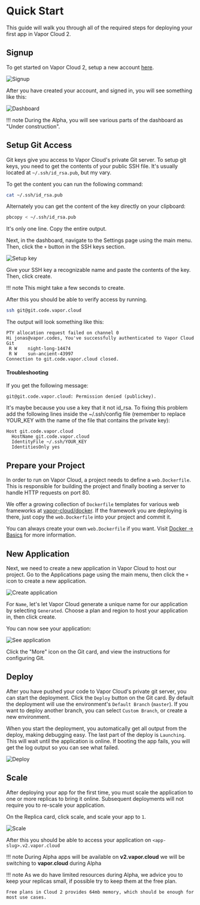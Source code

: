 # Quick Start

This guide will walk you through all of the required steps for deploying your first app in Vapor Cloud 2.

## Signup

To get started on Vapor Cloud 2, setup a new account [here](https://dashboard.v2.vapor.cloud/signup).

![Signup](https://cloud2-cdn.ams3.cdn.digitaloceanspaces.com/create-account.png)

After you have created your account, and signed in, you will see something like this:

![Dashboard](https://cloud2-cdn.ams3.cdn.digitaloceanspaces.com/dashboard.png)

!!! note
    During the Alpha, you will see various parts of the dashboard as "Under construction".

## Setup Git Access

Git keys give you access to Vapor Cloud's private Git server. To setup git keys, you need to get the contents of your public SSH file. It's usually located at `~/.ssh/id_rsa.pub`, but my vary.

To get the content you can run the following command:

```bash
cat ~/.ssh/id_rsa.pub
```

Alternately you can get the content of the key directly on your clipboard:

```bash
pbcopy < ~/.ssh/id_rsa.pub
```

It's only one line. Copy the entire output.

Next, in the dashboard, navigate to the Settings page using the main menu. Then, click the `+` button in the SSH keys section.

![Setup key](https://cloud2-cdn.ams3.cdn.digitaloceanspaces.com/create-key.png)

Give your SSH key a recognizable name and paste the contents of the key. Then, click create.

!!! note
    This might take a few seconds to create.

After this you should be able to verify access by running.

```bash
ssh git@git.code.vapor.cloud
```

The output will look something like this:

```
PTY allocation request failed on channel 0
Hi jonas@vapor.codes, You've successfully authenticated to Vapor Cloud Git
 R W    night-long-14474
 R W    sun-ancient-43997
Connection to git.code.vapor.cloud closed.
```

#### Troubleshooting
If you get the following message: 
```
git@git.code.vapor.cloud: Permission denied (publickey).
```

It's maybe because you use a key that it not id_rsa. To fixing this problem add the following lines inside the ~/.ssh/config file (remember to replace YOUR_KEY with the name of the file that contains the private key):
```
Host git.code.vapor.cloud
  HostName git.code.vapor.cloud
  IdentityFile ~/.ssh/YOUR_KEY
  IdentitiesOnly yes
```

## Prepare your Project

In order to run on Vapor Cloud, a project needs to define a `web.Dockerfile`. This is responsible for building the project and finally booting a server to handle HTTP requests on port 80.

We offer a growing collection of `Dockerfile` templates for various web frameworks at [vapor-cloud/docker](https://github.com/vapor-cloud/docker). If the framework you are deploying is there, just copy the `web.Dockerfile` into your project and commit it.

You can always create your own `web.Dockerfile` if you want. Visit [Docker &rarr; Basics](/docker/basics.md) for more information.

## New Application

Next, we need to create a new application in Vapor Cloud to host our project. Go to the Applications page using the main menu, then click the `+` icon to create a new application.

![Create application](https://cloud2-cdn.ams3.cdn.digitaloceanspaces.com/create-application.png)

For `Name`, let's let Vapor Cloud generate a unique name for our application by selecting `Generated`. Choose a plan and region to host your application in, then click create.

You can now see your application:

![See application](https://cloud2-cdn.ams3.cdn.digitaloceanspaces.com/application-view.png)

Click the "More" icon on the Git card, and view the instructions for configuring Git.

## Deploy

After you have pushed your code to Vapor Cloud's private git server, you can start the deployment. Click the `Deploy` button on the Git card. By default the deployment will use the environment's `Default Branch` (`master`). If you want to deploy another branch, you can select `Custom Branch`, or create a new environment.

When you start the deployment, you automatically get all output from the deploy, making debugging easy. The last part of the deploy is `Launching`. This will wait until the application is online. If booting the app fails, you will get the log output so you can see what failed.

![Deploy](https://cloud2-cdn.ams3.cdn.digitaloceanspaces.com/deploy.png)

## Scale

After deploying your app for the first time, you must scale the application to one or more replicas to bring it online. Subsequent deployments will not require you to re-scale your application.

On the Replica card, click scale, and scale your app to `1`.

![Scale](https://cloud2-cdn.ams3.cdn.digitaloceanspaces.com/scale.png)

After this you should be able to access your application on `<app-slug>.v2.vapor.cloud`

!!! note
    During Alpha apps will be available on **v2.vapor.cloud** we will be switching to **vapor.cloud** during Alpha

!!! note
    As we do have limited resources during Alpha, we advice you to keep your replicas small, if possible try to keep them at the free plan.

    Free plans in Cloud 2 provides 64mb memory, which should be enough for most use cases.
